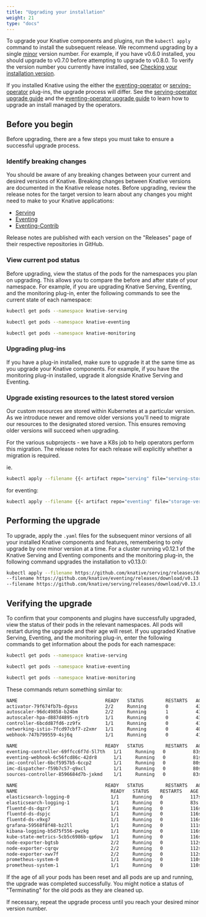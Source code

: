 ```yaml
---
title: "Upgrading your installation"
weight: 21
type: "docs"
---
```


To upgrade your Knative components and plugins, run the `kubectl apply` command
to install the subsequent release. We recommend upgrading by a single
[minor](https://semver.org/) version number. For example, if you have v0.6.0 installed,
you should upgrade to v0.7.0 before attempting to upgrade to v0.8.0. To verify the version
number you currently have installed, see
[Checking your installation version](./check-install-version.md).

If you installed Knative using the either the [eventing-operator](https://github.com/knative/eventing-operator) or [serving-operator](https://github.com/knative/serving-operator) plug-ins, the upgrade process will differ. See the [serving-operator upgrade guide](https://github.com/knative/serving-operator/blob/master/doc/upgrade_guide.md) and the [eventing-operator upgrade guide](https://github.com/knative/eventing-operator/blob/master/doc/upgrade_guide.md) to learn how to upgrade an install managed by the operators.

## Before you begin

Before upgrading, there are a few steps you must take to ensure a successful
upgrade process.

### Identify breaking changes

You should be aware of any breaking changes between your current and desired
versions of Knative. Breaking changes between Knative versions are documented in
the Knative release notes. Before upgrading, review the release notes for the
target version to learn about any changes you might need to make to your Knative
applications:

- [Serving](https://github.com/knative/serving/releases)
- [Eventing](https://github.com/knative/eventing/releases)
- [Eventing-Contrib](https://github.com/knative/eventing-contrib/releases)

Release notes are published with each version on the "Releases" page of their
respective repositories in GitHub.

### View current pod status

Before upgrading, view the status of the pods for the namespaces you plan on
upgrading. This allows you to compare the before and after state of your
namespace. For example, if you are upgrading Knative Serving, Eventing, and the
monitoring plug-in, enter the following commands to see the current state of
each namespace:

```bash
kubectl get pods --namespace knative-serving
```

```bash
kubectl get pods --namespace knative-eventing
```

```bash
kubectl get pods --namespace knative-monitoring
```

### Upgrading plug-ins

If you have a plug-in installed, make sure to upgrade it at the same time as
you upgrade your Knative components. For example, if you have the
monitoring plug-in installed, upgrade it alongside Knative Serving and Eventing.


### Upgrade existing resources to the latest stored version

Our custom resources are stored within Kubernetes at a particular version.
As we introduce newer and remove older versions you'll need to migrate our resources
to the designated stored version. This ensures removing older versions
will succeed when upgrading.

For the various subprojects - we have a K8s job to help operators perform this migration.
The release notes for each release will explicitly whether a migration is required.

ie.
```bash
kubectl apply --filename {{< artifact repo="serving" file="serving-storage-version-migration.yaml" >}}
```

for eventing:
```bash
kubectl apply --filename {{< artifact repo="eventing" file="storage-version-migration-v0.15.0.yaml" >}}
```



## Performing the upgrade

To upgrade, apply the `.yaml` files for the subsequent minor versions of all
your installed Knative components and features, remembering to only
upgrade by one minor version at a time. For a cluster running v0.12.1 of the
Knative Serving and Eventing components and the monitoring plug-in, the
following command upgrades the installation to v0.13.0:

```bash
kubectl apply --filename https://github.com/knative/serving/releases/download/v0.13.0/serving.yaml \
--filename https://github.com/knative/eventing/releases/download/v0.13.0/eventing.yaml \
--filename https://github.com/knative/serving/releases/download/v0.13.0/monitoring.yaml
```

## Verifying the upgrade

To confirm that your components and plugins have successfully upgraded, view the
status of their pods in the relevant namespaces. All pods will restart during
the upgrade and their age will reset. If you upgraded Knative Serving, Eventing,
and the monitoring plug-in, enter the following commands to get information
about the pods for each namespace:

```bash
kubectl get pods --namespace knative-serving
```

```bash
kubectl get pods --namespace knative-eventing
```

```bash
kubectl get pods --namespace knative-monitoring
```

These commands return something similar to:

```bash
NAME                                READY   STATUS        RESTARTS   AGE
activator-79f674fb7b-dgvss          2/2     Running       0          43s
autoscaler-96dc49858-b24bm          2/2     Running       1          43s
autoscaler-hpa-d887d4895-njtrb      1/1     Running       0          43s
controller-6bcdd87fd6-zz9fx         1/1     Running       0          41s
networking-istio-7fcd97cbf7-z2xmr   1/1     Running       0          40s
webhook-747b799559-4sj6q            1/1     Running       0          41s
```

```bash
NAME                                READY   STATUS        RESTARTS   AGE
eventing-controller-69ffcc6f7d-5l7th   1/1     Running   0          83s
eventing-webhook-6c56fcd86c-42dr8      1/1     Running   0          81s
imc-controller-6bcf5957b5-6ccp2        1/1     Running   0          80s
imc-dispatcher-f59b7c57-q9xcl          1/1     Running   0          80s
sources-controller-8596684d7b-jxkmd    1/1     Running   0          83s
```

```bash
NAME                                READY   STATUS        RESTARTS   AGE
NAME                                  READY   STATUS    RESTARTS   AGE
elasticsearch-logging-0               1/1     Running   0          117s
elasticsearch-logging-1               1/1     Running   0          83s
fluentd-ds-dqzr7                      1/1     Running   0          116s
fluentd-ds-dspjc                      1/1     Running   0          116s
fluentd-ds-x9xg7                      1/1     Running   0          116s
grafana-59568f8f48-bz2ll              1/1     Running   0          111s
kibana-logging-b5d75f556-pwzkg        1/1     Running   0          116s
kube-state-metrics-5cb5c6986b-qp6pw   1/1     Running   0          116s
node-exporter-bgtsb                   2/2     Running   0          112s
node-exporter-cqrqv                   2/2     Running   0          112s
node-exporter-xwv7f                   2/2     Running   0          112s
prometheus-system-0                   1/1     Running   0          110s
prometheus-system-1                   1/1     Running   0          110s
```

If the age of all your pods has been reset and all pods are up and running, the
upgrade was completed successfully. You might notice a status of "Terminating"
for the old pods as they are cleaned up.

If necessary, repeat the upgrade process until you reach your desired minor
version number.
